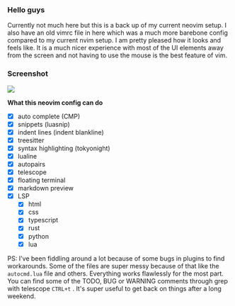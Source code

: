 ### Hello guys

Currently not much here but this is a back up of my current neovim setup. I also
have an old vimrc file in here which was a much more barebone config compared to
my current nvim setup. I am pretty pleased how it looks and feels like. It is a
much nicer experience with most of the UI elements away from the screen and not
having to use the mouse is the best feature of vim. 

### Screenshot

<img src="../src/img/nvim_setup.png"> 


**What this neovim config can do**
- [X] auto complete (CMP)
- [X] snippets (luasnip)
- [X] indent lines (indent blankline)
- [X] treesitter
- [X] syntax highlighting (tokyonight)
- [X] lualine
- [X] autopairs
- [X] telescope
- [X] floating terminal
- [X] markdown preview
- [X] LSP
    - [X] html
    - [X] css
    - [X] typescript
    - [X] rust
    - [X] python
    - [X] lua

PS: I've been fiddling around a lot because of some bugs in plugins to find
workarounds. Some of the files are super messy because of that like the `autocmd.lua` file
and others. Everything works flawlessly for the most part. You can find some of
the TODO, BUG or WARNING comments through grep with telescope `CTRL+t` . It's super useful to get
back on things after a long weekend. 
